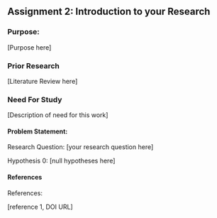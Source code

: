 ## Assignment 2: Introduction to your Research

### Purpose: 

[Purpose here]

### Prior Research

[Literature Review here]

### Need For Study 

[Description of need for this work]

#### Problem Statement: 

Research Question: [your research question here]

Hypothesis 0: [null hypotheses here]

#### References

References:

[reference 1, DOI URL]
